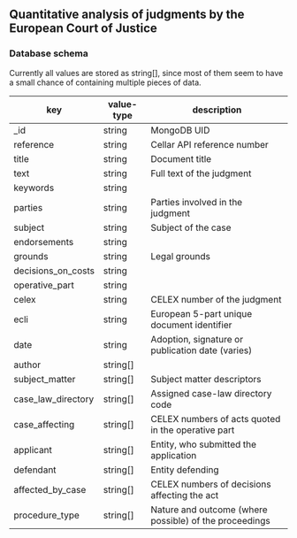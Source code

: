 ## Quantitative analysis of judgments by the European Court of Justice
### Database schema
Currently all values are stored as string[], since most of them seem to have a small chance of containing multiple pieces of data.

key | value-type | description
----|------------|------------
_id | string | MongoDB UID
reference | string | Cellar API reference number
title | string | Document title
text | string | Full text of the judgment
keywords | string |
parties | string | Parties involved in the judgment
subject | string | Subject of the case
endorsements | string |
grounds | string | Legal grounds
decisions_on_costs | string |
operative_part | string | 
celex | string | CELEX number of the judgment
ecli | string | European 5-part unique document identifier
date | string | Adoption, signature or publication date (varies)
author | string[] |
subject_matter | string[] | Subject matter descriptors
case_law_directory | string[] | Assigned case-law directory code
case_affecting | string[] | CELEX numbers of acts quoted in the operative part
applicant | string[] | Entity, who submitted the application
defendant | string[] | Entity defending
affected_by_case | string[] | CELEX numbers of decisions affecting the act
procedure_type | string[] | Nature and outcome (where possible) of the proceedings

